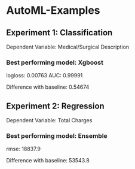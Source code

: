 # AutoML-Examples

## Experiment 1: Classification
Dependent Variable: Medical/Surgical Description

### Best performing model: Xgboost 

logloss: 0.00763 AUC: 0.99991

Difference with baseline: 0.54674

## Experiment 2: Regression
Dependent Variable: Total Charges

### Best performing model: Ensemble 

rmse: 18837.9 

Difference with baseline: 53543.8
